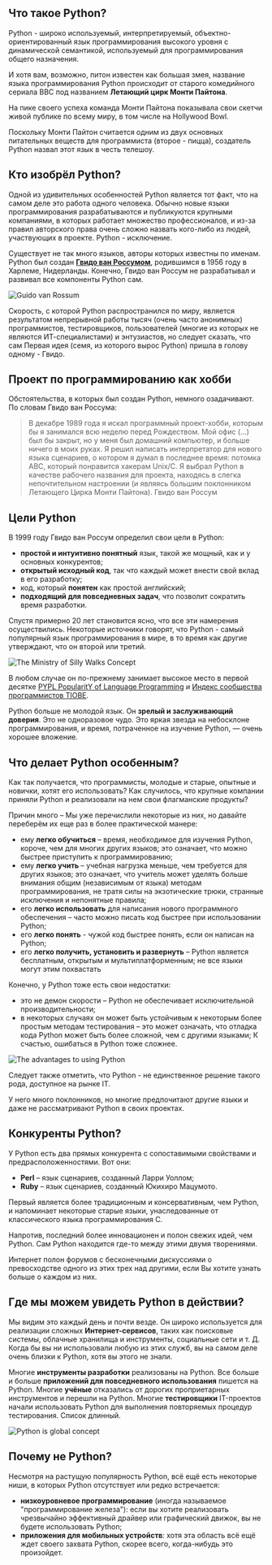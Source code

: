## Что такое Python?

Python - широко используемый, интерпретируемый, объектно-ориентированный язык программирования высокого уровня с динамической семантикой, используемый для программирования общего назначения.

И хотя вам, возможно, питон известен как большая змея, название языка программирования Python происходит от старого комедийного сериала BBC под названием **Летающий цирк Монти Пайтона**.

На пике своего успеха команда Монти Пайтона показывала свои скетчи живой публике по всему миру, в том числе на Hollywood Bowl.

Поскольку Монти Пайтон считается одним из двух основных питательных веществ для программиста (второе - пицца), создатель Python назвал этот язык в честь телешоу.

## Кто изобрёл Python?

Одной из удивительных особенностей Python является тот факт, что на самом деле это работа одного человека. Обычно новые языки программирования разрабатываются и публикуются крупными компаниями, в которых работает множество профессионалов, и из-за правил авторского права очень сложно назвать кого-либо из людей, участвующих в проекте. Python - исключение.

Существует не так много языков, авторы которых известны по именам. Python был создан **[Гвидо ван Россумом](https://ru.wikipedia.org/wiki/%D0%92%D0%B0%D0%BD_%D0%A0%D0%BE%D1%81%D1%81%D1%83%D0%BC,_%D0%93%D0%B2%D0%B8%D0%B4%D0%BE)**, родившимся в 1956 году в Харлеме, Нидерланды. Конечно, Гвидо ван Россум не разрабатывал и развивал все компоненты Python сам.

![Guido van Rossum](./assets/d69f19d8aeb60e69a880da527a35b0b132a7e43a.png)

Скорость, с которой Python распространился по миру, является результатом непрерывной работы тысяч (очень часто анонимных) программистов, тестировщиков, пользователей (многие из которых не являются ИТ-специалистами) и энтузиастов, но следует сказать, что сам Первая идея (семя, из которого вырос Python) пришла в голову одному - Гвидо.

## Проект по программированию как хобби

Обстоятельства, в которых был создан Python, немного озадачивают. По словам Гвидо ван Россума:

> В декабре 1989 года я искал программный проект-хобби, которым бы я занимался всю неделю перед Рождеством. Мой офис (...) был бы закрыт, но у меня был домашний компьютер, и больше ничего в моих руках. Я решил написать интерпретатор для нового языка сценариев, о котором я думал в последнее время: потомка ABC, который понравится хакерам Unix/C. Я выбрал Python в качестве рабочего названия для проекта, находясь в слегка непочтительном настроении (и являясь большим поклонником Летающего Цирка Монти Пайтона). Гвидо ван Россум

## Цели Python

В 1999 году Гвидо ван Россум определил свои цели в Python:

*   **простой и интуитивно понятный** язык, такой же мощный, как и у основных конкурентов;
*   **открытый исходный код**, так что каждый может внести свой вклад в его разработку;
*   код, который **понятен** как простой английский;
*   **подходящий для повседневных задач**, что позволит сократить время разработки.

Спустя примерно 20 лет становится ясно, что все эти намерения осуществились. Некоторые источники говорят, что Python - самый популярный язык программирования в мире, в то время как другие утверждают, что он второй или третий.

![The Ministry of Silly Walks Concept](./assets/PE1_1.1.2.2_RUS.png)

В любом случае он по-прежнему занимает высокое место в первой десятке [PYPL PopularitY of Language Programming](http://pypl.github.io/PYPL.html) и [Индекс сообщества программистов TIOBE](https://www.tiobe.com/tiobe-index/).

Python больше не молодой язык. Он **зрелый и заслуживающий доверия**. Это не одноразовое чудо. Это яркая звезда на небосклоне программирования, и время, потраченное на изучение Python, — очень хорошее вложение.

## Что делает Python особенным?

Как так получается, что программисты, молодые и старые, опытные и новички, хотят его использовать? Как случилось, что крупные компании приняли Python и реализовали на нем свои флагманские продукты?

Причин много – Мы уже перечислили некоторые из них, но давайте переберём их еще раз в более практической манере:

*   ему **легко обучиться** – время, необходимое для изучения Python, короче, чем для многих других языков; это означает, что можно быстрее приступить к программированию;
*   ему **легко учить** – учебная нагрузка меньше, чем требуется для других языков; это означает, что учитель может уделять больше внимания общим (независимым от языка) методам программирования, не тратя силы на экзотические трюки, странные исключения и непонятные правила;
*   его **легко использовать** для написания нового программного обеспечения – часто можно писать код быстрее при использовании Python;
*   его **легко понять** - чужой код быстрее понять, если он написан на Python;
*   его **легко получить, установить и развернуть** – Python является бесплатным, открытым и мультиплатформенным; не все языки могут этим похвастать

Конечно, у Python тоже есть свои недостатки:

* это не демон скорости – Python не обеспечивает исключительной производительности;
* в некоторых случаях он может быть устойчивым к некоторым более простым методам тестирования – это может означать, что отладка кода Python может быть более сложной, чем с другими языками; К счастью, ошибаться в Python тоже сложнее.

![The advantages to using Python](./assets/PE1_1.1.2.3_RUS.png)

Следует также отметить, что Python - не единственное решение такого рода, доступное на рынке IT.

У него много поклонников, но многие предпочитают другие языки и даже не рассматривают Python в своих проектах.

## Конкуренты Python?

У Python есть два прямых конкурента с сопоставимыми свойствами и предрасположенностями. Вот они:

*   **Perl** – язык сценариев, созданный Ларри Уоллом;
*   **Ruby** – язык сценариев, созданный Юкихиро Мацумото.

Первый является более традиционным и консервативным, чем Python, и напоминает некоторые старые языки, унаследованные от классического языка программирования C.

Напротив, последний более инновационен и полон свежих идей, чем Python. Сам Python находится где-то между этими двумя творениями.

Интернет полон форумов с бесконечными дискуссиями о превосходстве одного из этих трех над другими, если Вы хотите узнать больше о каждом из них.

## Где мы можем увидеть Python в действии?

Мы видим это каждый день и почти везде. Он широко используется для реализации сложных **Интернет-сервисов**, таких как поисковые системы, облачные хранилища и инструменты, социальные сети и т. Д. Когда бы вы ни использовали любую из этих служб, вы на самом деле очень близки к Python, хотя вы этого не знали.

Многие **инструменты разработки** реализованы на Python. Все больше и больше **приложений для повседневного использования** пишется на Python. Многие **учёные** отказались от дорогих проприетарных инструментов и перешли на Python. Многие **тестировщики** IT-проектов начали использовать Python для выполнения повторяемых процедур тестирования. Список длинный.

![Python is global concept](./assets/PE1_1.1.2.4_RUS.png)

## Почему не Python?

Несмотря на растущую популярность Python, всё ещё есть некоторые ниши, в которых Python отсутствует или редко встречается:

*   **низкоуровневое программирование** (иногда называемое "программирование железа"): если вы хотите реализовать чрезвычайно эффективный драйвер или графический движок, вы не будете использовать Python;
*   **приложения для мобильных устройств**: хотя эта область всё ещё ждет своего захвата Python, скорее всего, когда-нибудь это произойдет.
